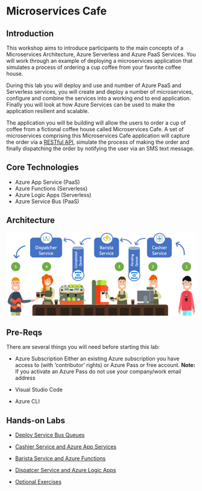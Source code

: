 # Microservices Cafe

## Introduction

This workshop aims to introduce participants to the main concepts of a Microservices Architecture, Azure Serverless and Azure PaaS Services. You will work through an example of deploying a microservices application that simulates a process of ordering a cup coffee from your favorite coffee house. 

During this lab you will deploy and use and number of Azure PaaS and Serverless services, you will create and deploy a number of microservices, configure and combine the services into a working end to end application. Finally you will look at how Azure Services can be used to make the application resilient and scalable.

The application you will be building will allow the users to order a cup of coffee from a fictional coffee house called Microservices Cafe. A set of microservices comprising this Microservices Cafe application will capture the order via a [RESTful API](https://docs.microsoft.com/en-us/azure/architecture/best-practices/api-design), simulate the process of making the order and finally dispatching the order by notifying the user via an SMS text message. 

## Core Technologies

* Azure App Service (PaaS)
* Azure Functions (Serverless)
* Azure Logic Apps (Serverless)
* Azure Service Bus (PaaS)

## Architecture

![MicroservicesCafeShort.png](./Images/MicroservicesCafeShort.png)

## Pre-Reqs
There are several things you will need before starting this lab:

* Azure Subscription 
Either an existing Azure subscription you have access to (with ‘contributor’ rights) or Azure Pass or free account. 
**Note:** If you activate an Azure Pass do not use your company/work email address

* Visual Studio Code
* Azure CLI

## Hands-on Labs

* <a href="./Labs/DeployQueues/Readme.md" class="myButton" style="disabled">Deploy Service Bus Queues</a>

* <a href="./Labs/CashierService/Readme.md" class="myButton">Cashier Service and Azure App Services</a>

* <a href="./Labs/BaristaService/Readme.md" class="myButton">Barista Service and Azure Functions</a>

* <a href="./Labs/DispatcherService/Readme.md" class="myButton">Dispatcer Service and Azure Logic Apps</a>

* <a href="./Labs/OptionalExersices/Readme.md" class="myButton">Optional Exercises</a>
